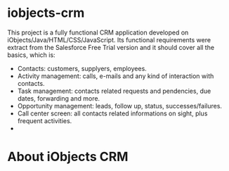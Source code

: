 # iobjects-crm

This project is a fully functional CRM application developed on iObjects/Java/HTML/CSS/JavaScript. Its functional requirements were extract from the Salesforce Free Trial version and it should cover all the basics, which is:

- Contacts: customers, supplyers, employees.
- Activity management: calls, e-mails and any kind of interaction with contacts.
- Task management: contacts related requests and pendencies, due dates, forwarding and more.
- Opportunity management: leads, follow up, status, successes/failures.
- Call center screen: all contacts related informations on sight, plus frequent activities.
- 

About iObjects CRM
==================
